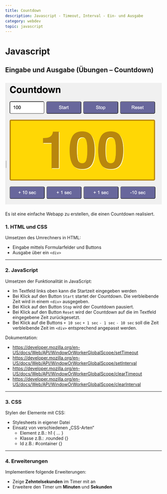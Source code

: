 ```yaml
---
title: Countdown
description: Javascript - Timeout, Interval - Ein- und Ausgabe
category: webdev
topic: javascript
---
```


# Javascript

## Eingabe und Ausgabe (Übungen – Countdown)

![Countdown](img/timeout_countdown.png)
----

Es ist eine einfache Webapp zu erstellen, die einen Countdown realisiert.

### 1. HTML und CSS

Umsetzen des Umrechners in HTML:
* Eingabe mittels Formularfelder und Buttons
* Ausgabe über ein `<div>`


----

### 2. JavaScript

Umsetzen der Funktionalität in JavaScript:

* Im Textfeld links oben kann die Startzeit eingegeben werden
* Bei Klick auf den Button `Start` startet der Countdown. Die verbleibende Zeit wird in einem `<div>` ausgegeben.
* Bei Klick auf den Button `Stop` wird der Countdown pausiert.
* Bei Klick auf den Button `Reset` wird der Countdown auf die im Textfeld eingegebene Zeit zurückgesetzt.
* Bei Klick auf die Buttons `+ 10 sec` `+ 1 sec` `- 1 sec` `- 10 sec` soll die Zeit verbleibende Zeit im `<div>` entsprechend angepasst werden.

Dokumentation:

* https://developer.mozilla.org/en-US/docs/Web/API/WindowOrWorkerGlobalScope/setTimeout
* https://developer.mozilla.org/en-US/docs/Web/API/WindowOrWorkerGlobalScope/setInterval
* https://developer.mozilla.org/en-US/docs/Web/API/WindowOrWorkerGlobalScope/clearTimeout
* https://developer.mozilla.org/en-US/docs/Web/API/WindowOrWorkerGlobalScope/clearInterval



---

### 3. CSS

Stylen der Elemente mit CSS:

* Stylesheets in eigener Datei
* Einsatz von verschiedenen „CSS-Arten“
	- Element     	z.B.: h1 { ... }
	- Klasse		z.B.: .rounded {}
	- Id			z.B.: #container {}


----

### 4. Erweiterungen

Implementiere folgende Erweiterungen:
* Zeige **Zehntelsekunden** im Timer mit an
* Erweitere den Timer um **Minuten** und **Sekunden**
